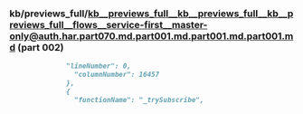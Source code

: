 ### kb/previews_full/kb__previews_full__kb__previews_full__kb__previews_full__flows__service-first__master-only@auth.har.part070.md.part001.md.part001.md.part001.md (part 002)

```md
              "lineNumber": 0,
                "columnNumber": 16457
              },
              {
                "functionName": "_trySubscribe",
  
```

```
